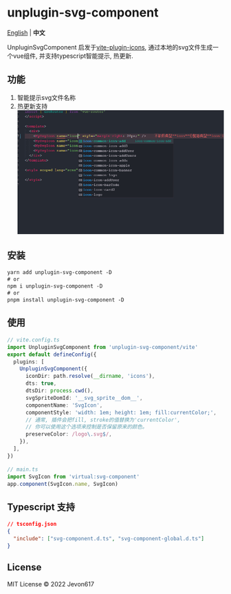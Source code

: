 # unplugin-svg-component
[English](./README.md) | **中文**

UnpluginSvgComponent 启发于[vite-plugin-icons](https://github.com/vbenjs/vite-plugin-svg-icons), 通过本地的svg文件生成一个vue组件, 并支持typescript智能提示, 热更新.

## 功能
1. 智能提示svg文件名称
2. 热更新支持
![image](./images/intellisense.jpg)

## 安装 

```shell
yarn add unplugin-svg-component -D
# or
npm i unplugin-svg-component -D
# or
pnpm install unplugin-svg-component -D
```

## 使用

```ts
// vite.config.ts
import UnpluginSvgComponent from 'unplugin-svg-component/vite'
export default defineConfig({
  plugins: [
    UnpluginSvgComponent({
      iconDir: path.resolve(__dirname, 'icons'),
      dts: true,
      dtsDir: process.cwd(),
      svgSpriteDomId: '__svg_sprite__dom__',
      componentName: 'SvgIcon',
      componentStyle: 'width: 1em; height: 1em; fill:currentColor;',
      // 通常, 插件会把fill, stroke的值替换为'currentColor',
      // 你可以使用这个选项来控制是否保留原来的颜色。
      preserveColor: /logo\.svg$/,
    }),
  ],
})
```
```ts
// main.ts
import SvgIcon from 'virtual:svg-component'
app.component(SvgIcon.name, SvgIcon)
```

## Typescript 支持
```json
// tsconfig.json
{
  "include": ["svg-component.d.ts", "svg-component-global.d.ts"]
}
```

## License
MIT License © 2022 Jevon617
